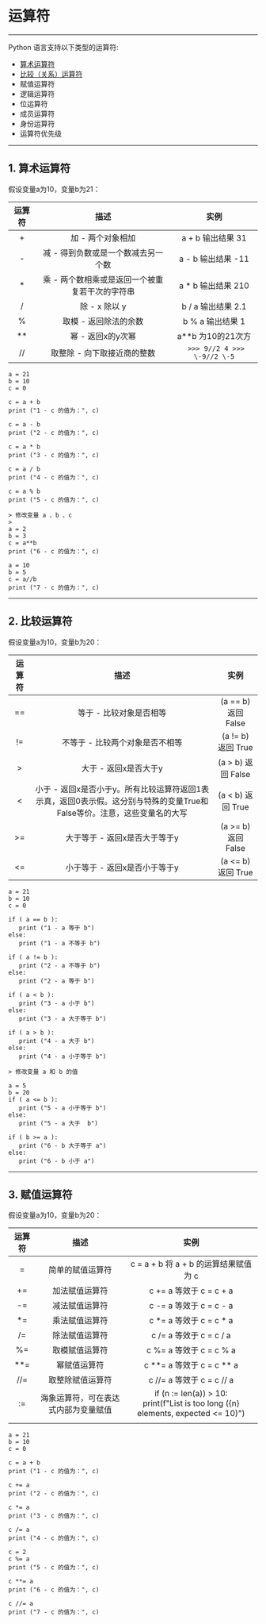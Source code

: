# 运算符

---

Python 语言支持以下类型的运算符:

- [算术运算符](#1-span-id1span)
- [比较（关系）运算符]()
- 赋值运算符
- 逻辑运算符
- 位运算符
- 成员运算符
- 身份运算符
- 运算符优先级

---

## 1. 算术运算符 

 假设变量a为10，变量b为21：
 
| **运算符** | **描述**                     | **实例**                      |
|:-------:|:--------------------------:|:---------------------------:|
| \+      | 加 \- 两个对象相加                | a \+ b 输出结果 31              |
| \-      | 减 \- 得到负数或是一个数减去另一个数       | a \- b 输出结果 \-11            |
| \*      | 乘 \- 两个数相乘或是返回一个被重复若干次的字符串 | a \* b 输出结果 210             |
| /       | 除 \- x 除以 y                | b / a 输出结果 2\.1             |
| %       | 取模 \- 返回除法的余数              | b % a 输出结果 1                |
| \*\*    | 幂 \- 返回x的y次幂               | a\*\*b 为10的21次方             |
| //      | 取整除 \- 向下取接近商的整数           | 	` >>> 9//2 4 >>> \-9//2 \-5` |

    
    a = 21
    b = 10
    c = 0
     
    c = a + b
    print ("1 - c 的值为：", c)
     
    c = a - b
    print ("2 - c 的值为：", c)
     
    c = a * b
    print ("3 - c 的值为：", c)
     
    c = a / b
    print ("4 - c 的值为：", c)
     
    c = a % b
    print ("5 - c 的值为：", c)
     
    > 修改变量 a 、b 、c
    > 
    a = 2
    b = 3
    c = a**b 
    print ("6 - c 的值为：", c)
     
    a = 10
    b = 5
    c = a//b 
    print ("7 - c 的值为：", c)

---

## 2. 比较运算符

假设变量a为10，变量b为20：

| **运算符** | **描述**                                                               | **实例**              |
|:--------:|:---------------------------------------------------------------------:|:-------------------:|
| ==       | 等于 \- 比较对象是否相等                                                        | \(a == b\) 返回 False |
| \!=      | 不等于 \- 比较两个对象是否不相等                                                    | \(a \!= b\) 返回 True |
| >        | 大于 \- 返回x是否大于y                                                        | \(a > b\) 返回 False  |
| <        | 小于 \- 返回x是否小于y。所有比较运算符返回1表示真，返回0表示假。这分别与特殊的变量True和False等价。注意，这些变量名的大写 | \(a < b\) 返回 True   |
| >=       | 大于等于 \- 返回x是否大于等于y                                                    | \(a >= b\) 返回 False |
| <=       | 小于等于 \- 返回x是否小于等于y                                                    | \(a <= b\) 返回 True  |


    a = 21
    b = 10
    c = 0
     
    if ( a == b ):
       print ("1 - a 等于 b")
    else:
       print ("1 - a 不等于 b")
     
    if ( a != b ):
       print ("2 - a 不等于 b")
    else:
       print ("2 - a 等于 b")
     
    if ( a < b ):
       print ("3 - a 小于 b")
    else:
       print ("3 - a 大于等于 b")
     
    if ( a > b ):
       print ("4 - a 大于 b")
    else:
       print ("4 - a 小于等于 b")
     
    > 修改变量 a 和 b 的值
    
    a = 5
    b = 20
    if ( a <= b ):
       print ("5 - a 小于等于 b")
    else:
       print ("5 - a 大于  b")
     
    if ( b >= a ):
       print ("6 - b 大于等于 a")
    else:
       print ("6 - b 小于 a")

---

## 3. 赋值运算符

假设变量a为10，变量b为20：

| **运算符** | **描述**             | **实例**                                                                                              |
|:--------:|:------------------:|:---------------------------------------------------------------------------------------------------:|
| =        | 简单的赋值运算符           | c = a \+ b 将 a \+ b 的运算结果赋值为 c                                                                      |
| \+=      | 加法赋值运算符            | 	c \+= a 等效于 c = c \+ a                                                                             |
| \-=      | 减法赋值运算符            | 	c \-= a 等效于 c = c \- a                                                                             |
| \*=      | 乘法赋值运算符            | 	c \*= a 等效于 c = c \* a                                                                             |
| /=       | 除法赋值运算符            | 	c /= a 等效于 c = c / a                                                                               |
| %=       | 取模赋值运算符            | 	c %= a 等效于 c = c % a                                                                               |
| \*\*=    | 幂赋值运算符             | c \*\*= a 等效于 c = c \*\* a                                                                          |
| //=      | 取整除赋值运算符           | c //= a 等效于 c = c // a                                                                              |
| :=       | 海象运算符，可在表达式内部为变量赋值 | if \(n := len\(a\)\) > 10: <br/>    print\(f"List is too long \(\{n\} elements, expected <= 10\)"\) |
|          |                    |                                                                                                     |



    a = 21
    b = 10
    c = 0
     
    c = a + b
    print ("1 - c 的值为：", c)
     
    c += a
    print ("2 - c 的值为：", c)
     
    c *= a
    print ("3 - c 的值为：", c)
     
    c /= a 
    print ("4 - c 的值为：", c)
     
    c = 2
    c %= a
    print ("5 - c 的值为：", c)
     
    c **= a
    print ("6 - c 的值为：", c)
     
    c //= a
    print ("7 - c 的值为：", c)
